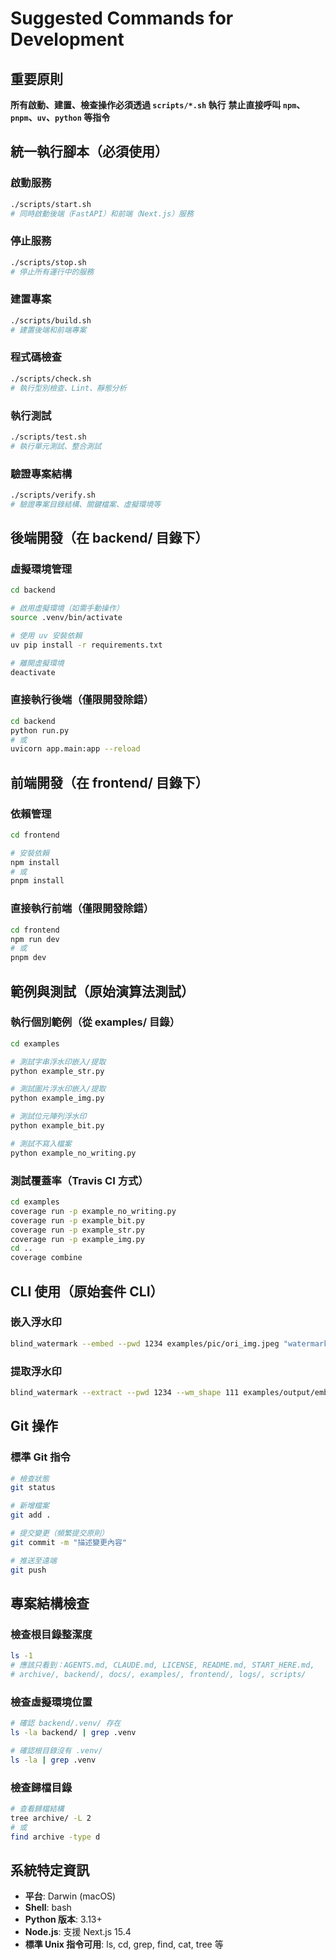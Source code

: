 # Suggested Commands for Development

## 重要原則
**所有啟動、建置、檢查操作必須透過 `scripts/*.sh` 執行**
**禁止直接呼叫 `npm`、`pnpm`、`uv`、`python` 等指令**

## 統一執行腳本（必須使用）

### 啟動服務
```bash
./scripts/start.sh
# 同時啟動後端（FastAPI）和前端（Next.js）服務
```

### 停止服務
```bash
./scripts/stop.sh
# 停止所有運行中的服務
```

### 建置專案
```bash
./scripts/build.sh
# 建置後端和前端專案
```

### 程式碼檢查
```bash
./scripts/check.sh
# 執行型別檢查、Lint、靜態分析
```

### 執行測試
```bash
./scripts/test.sh
# 執行單元測試、整合測試
```

### 驗證專案結構
```bash
./scripts/verify.sh
# 驗證專案目錄結構、關鍵檔案、虛擬環境等
```

## 後端開發（在 backend/ 目錄下）

### 虛擬環境管理
```bash
cd backend

# 啟用虛擬環境（如需手動操作）
source .venv/bin/activate

# 使用 uv 安裝依賴
uv pip install -r requirements.txt

# 離開虛擬環境
deactivate
```

### 直接執行後端（僅限開發除錯）
```bash
cd backend
python run.py
# 或
uvicorn app.main:app --reload
```

## 前端開發（在 frontend/ 目錄下）

### 依賴管理
```bash
cd frontend

# 安裝依賴
npm install
# 或
pnpm install
```

### 直接執行前端（僅限開發除錯）
```bash
cd frontend
npm run dev
# 或
pnpm dev
```

## 範例與測試（原始演算法測試）

### 執行個別範例（從 examples/ 目錄）
```bash
cd examples

# 測試字串浮水印嵌入/提取
python example_str.py

# 測試圖片浮水印嵌入/提取
python example_img.py

# 測試位元陣列浮水印
python example_bit.py

# 測試不寫入檔案
python example_no_writing.py
```

### 測試覆蓋率（Travis CI 方式）
```bash
cd examples
coverage run -p example_no_writing.py
coverage run -p example_bit.py
coverage run -p example_str.py
coverage run -p example_img.py
cd ..
coverage combine
```

## CLI 使用（原始套件 CLI）

### 嵌入浮水印
```bash
blind_watermark --embed --pwd 1234 examples/pic/ori_img.jpeg "watermark text" examples/output/embedded.png
```

### 提取浮水印
```bash
blind_watermark --extract --pwd 1234 --wm_shape 111 examples/output/embedded.png
```

## Git 操作

### 標準 Git 指令
```bash
# 檢查狀態
git status

# 新增檔案
git add .

# 提交變更（頻繁提交原則）
git commit -m "描述變更內容"

# 推送至遠端
git push
```

## 專案結構檢查

### 檢查根目錄整潔度
```bash
ls -1
# 應該只看到：AGENTS.md, CLAUDE.md, LICENSE, README.md, START_HERE.md,
# archive/, backend/, docs/, examples/, frontend/, logs/, scripts/
```

### 檢查虛擬環境位置
```bash
# 確認 backend/.venv/ 存在
ls -la backend/ | grep .venv

# 確認根目錄沒有 .venv/
ls -la | grep .venv
```

### 檢查歸檔目錄
```bash
# 查看歸檔結構
tree archive/ -L 2
# 或
find archive -type d
```

## 系統特定資訊
- **平台**: Darwin (macOS)
- **Shell**: bash
- **Python 版本**: 3.13+
- **Node.js**: 支援 Next.js 15.4
- **標準 Unix 指令可用**: ls, cd, grep, find, cat, tree 等
